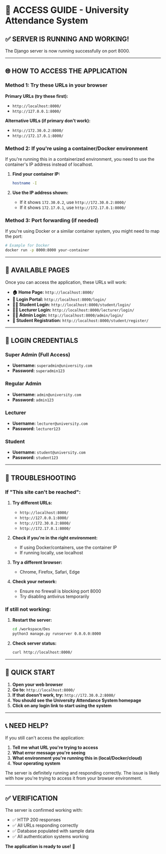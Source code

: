 # 🎯 ACCESS GUIDE - University Attendance System

## ✅ **SERVER IS RUNNING AND WORKING!**

The Django server is now running successfully on port 8000.

---

## 🌐 **HOW TO ACCESS THE APPLICATION**

### **Method 1: Try these URLs in your browser**

**Primary URLs (try these first):**
- `http://localhost:8000/`
- `http://127.0.0.1:8000/`

**Alternative URLs (if primary don't work):**
- `http://172.30.0.2:8000/`
- `http://172.17.0.1:8000/`

### **Method 2: If you're using a container/Docker environment**

If you're running this in a containerized environment, you need to use the container's IP address instead of localhost.

1. **Find your container IP:**
   ```bash
   hostname -I
   ```

2. **Use the IP address shown:**
   - If it shows `172.30.0.2`, use `http://172.30.0.2:8000/`
   - If it shows `172.17.0.1`, use `http://172.17.0.1:8000/`

### **Method 3: Port forwarding (if needed)**

If you're using Docker or a similar container system, you might need to map the port:

```bash
# Example for Docker
docker run -p 8000:8000 your-container
```

---

## 📱 **AVAILABLE PAGES**

Once you can access the application, these URLs will work:

- **🏠 Home Page:** `http://localhost:8000/`
- **🔐 Login Portal:** `http://localhost:8000/login/`
- **👨‍🎓 Student Login:** `http://localhost:8000/student/login/`
- **👨‍🏫 Lecturer Login:** `http://localhost:8000/lecturer/login/`
- **👨‍💼 Admin Login:** `http://localhost:8000/admin/login/`
- **📝 Student Registration:** `http://localhost:8000/student/register/`

---

## 🔑 **LOGIN CREDENTIALS**

### **Super Admin (Full Access)**
- **Username:** `superadmin@university.com`
- **Password:** `superadmin123`

### **Regular Admin**
- **Username:** `admin@university.com`
- **Password:** `admin123`

### **Lecturer**
- **Username:** `lecturer@university.com`
- **Password:** `lecturer123`

### **Student**
- **Username:** `student@university.com`
- **Password:** `student123`

---

## 🔧 **TROUBLESHOOTING**

### **If "This site can't be reached":**

1. **Try different URLs:**
   - `http://localhost:8000/`
   - `http://127.0.0.1:8000/`
   - `http://172.30.0.2:8000/`
   - `http://172.17.0.1:8000/`

2. **Check if you're in the right environment:**
   - If using Docker/containers, use the container IP
   - If running locally, use localhost

3. **Try a different browser:**
   - Chrome, Firefox, Safari, Edge

4. **Check your network:**
   - Ensure no firewall is blocking port 8000
   - Try disabling antivirus temporarily

### **If still not working:**

1. **Restart the server:**
   ```bash
   cd /workspace/Des
   python3 manage.py runserver 0.0.0.0:8000
   ```

2. **Check server status:**
   ```bash
   curl http://localhost:8000/
   ```

---

## 🚀 **QUICK START**

1. **Open your web browser**
2. **Go to:** `http://localhost:8000/`
3. **If that doesn't work, try:** `http://172.30.0.2:8000/`
4. **You should see the University Attendance System homepage**
5. **Click on any login link to start using the system**

---

## 📞 **NEED HELP?**

If you still can't access the application:

1. **Tell me what URL you're trying to access**
2. **What error message you're seeing**
3. **What environment you're running this in (local/Docker/cloud)**
4. **Your operating system**

The server is definitely running and responding correctly. The issue is likely with how you're trying to access it from your browser environment.

---

## ✅ **VERIFICATION**

The server is confirmed working with:
- ✅ HTTP 200 responses
- ✅ All URLs responding correctly
- ✅ Database populated with sample data
- ✅ All authentication systems working

**The application is ready to use!** 🎉
